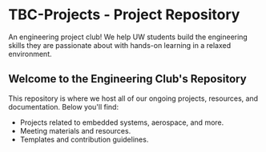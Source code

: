 # TBC-Projects - Project Repository

An engineering project club! We help UW students build the engineering skills they are passionate about with hands-on learning in a relaxed environment.

## Welcome to the Engineering Club's Repository

This repository is where we host all of our ongoing projects, resources, and documentation. Below you'll find:
- Projects related to embedded systems, aerospace, and more.
- Meeting materials and resources.
- Templates and contribution guidelines.

